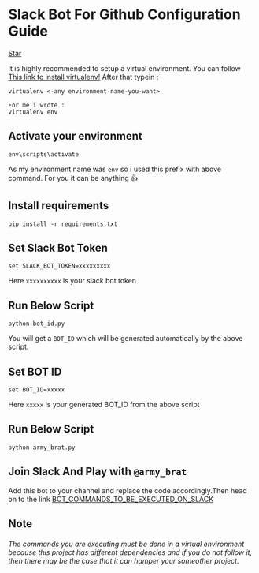 # Slack Bot For Github Configuration Guide
<!-- Place this tag where you want the button to render. -->
<a class="github-button" href="https://github.com/Dhiraj240/Slack-Test" data-size="large" data-show-count="true" aria-label="Star Dhiraj240/Slack-Test on GitHub">Star</a>

It is highly recommended to setup a virtual environment.
You can follow [This link to install virtualenv!](https://virtualenv.pypa.io/en/latest/installation/) 
After that typein :
```
virtualenv <-any environment-name-you-want>

For me i wrote :
virtualenv env
```

## Activate your environment

```
env\scripts\activate
```
As my environment name was ```env``` so i used this prefix with above command.
For you it can be anything :+1:

## Install requirements

```
pip install -r requirements.txt
```

## Set Slack Bot Token

```
set SLACK_BOT_TOKEN=xxxxxxxxx
```
Here ```xxxxxxxxxx``` is your slack bot token

## Run Below Script 

```
python bot_id.py
```
You will get a ```BOT_ID``` which will be generated automatically by the above script.

## Set BOT ID

```
set BOT_ID=xxxxx
```
Here ```xxxxx``` is your generated BOT_ID from the above script

## Run Below Script

```
python army_brat.py
```

## Join Slack And Play with ```@army_brat``` 

Add this bot to your channel and replace the code accordingly.Then head on to the link [BOT_COMMANDS_TO_BE_EXECUTED_ON_SLACK](https://github.com/Dhiraj240/Slack-Test/blob/master/Guidelines.md)

## Note

###### The commands you are executing must be done in a virtual environment because this project has different dependencies and if you do not follow it, then there may be the case that it can hamper your someother project.